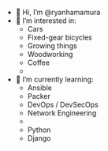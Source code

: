 - 👋 Hi, I’m @ryanhamamura
- 👀 I’m interested in:
  - Cars
  - Fixed-gear bicycles
  - Growing things
  - Woodworking
  - Coffee
  -  
- 🌱 I’m currently learning:
  - Ansible
  - Packer
  - DevOps / DevSecOps
  - Network Engineering
  - 
  -  Python
  -  Django

<!---
ryanhamamura/ryanhamamura is a ✨ special ✨ repository because its `README.md` (this file) appears on your GitHub profile.
You can click the Preview link to take a look at your changes.
--->
